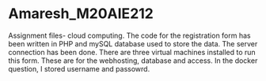 # Amaresh_M20AIE212
Assignment files- cloud computing.
The code for the registration form has been written in PHP and mySQL database used to store the data. The server connection has been done.
There are three virtual machines  installed to run this form. These are for the webhosting, database and access.
In the docker question, I stored username and passowrd.

